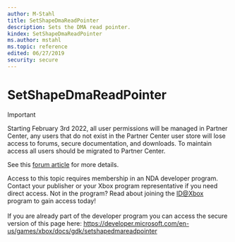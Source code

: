 ```yaml
---
author: M-Stahl
title: SetShapeDmaReadPointer
description: Sets the DMA read pointer.
kindex: SetShapeDmaReadPointer
ms.author: mstahl
ms.topic: reference
edited: 06/27/2019
security: secure
---
```


# SetShapeDmaReadPointer
> [!IMPORTANT]
> Starting February 3rd 2022, all user permissions will be managed in Partner Center, any users that do not exist in the Partner Center user store will lose access to forums, secure documentation, and downloads. To maintain access all users should be migrated to Partner Center. <p></p>See this <a href="https://forums.xboxlive.com/articles/132187/breaking-change-user-access-for-forums-secure-docu.html">forum article</a> for more details.  

 Access to this topic requires membership in an NDA developer program. Contact your publisher or your Xbox program representative if you need direct access. Not in the program? Read about joining the <a href="https://www.xbox.com/Developers/id">ID@Xbox</a> program to gain access today!  <br/><br/>If you are already part of the developer program you can access the secure version of this page here: <a target="_blank" href="https://developer.microsoft.com/en-us/games/xbox/docs/gdk/setshapedmareadpointer">https://developer.microsoft.com/en-us/games/xbox/docs/gdk/setshapedmareadpointer</a>